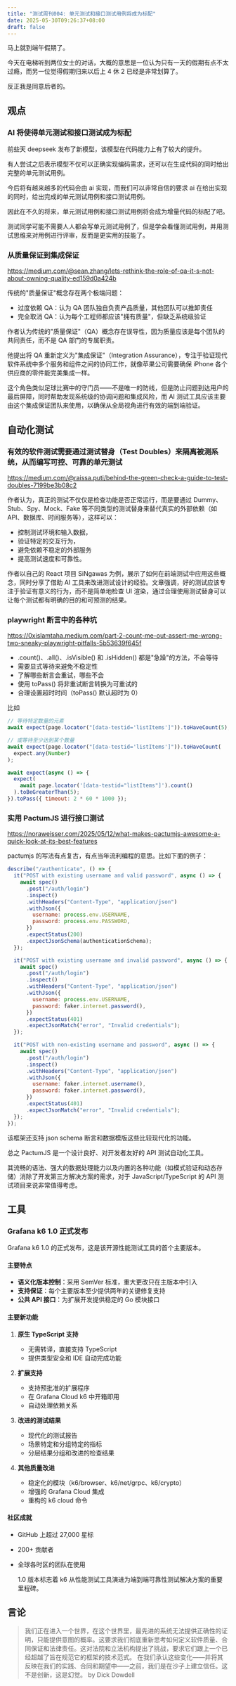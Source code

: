 ```yaml
---
title: "测试周刊004: 单元测试和接口测试用例将成为标配"
date: 2025-05-30T09:26:37+08:00
draft: false
---
```


马上就到端午假期了。

今天在电梯听到两位女士的对话，大概的意思是一位认为只有一天的假期有点不太过瘾，而另一位觉得假期归来以后上 4 休 2 已经是非常划算了。

反正我是同意后者的。

## 观点

### AI 将使得单元测试和接口测试成为标配

前些天 deepseek 发布了新模型，该模型在代码能力上有了较大的提升。

有人尝试之后表示模型不仅可以正确实现编码需求，还可以在生成代码的同时给出完整的单元测试用例。

今后将有越来越多的代码会由 ai 实现，而我们可以非常自信的要求 ai 在给出实现的同时，给出完成的单元测试用例和接口测试用例。

因此在不久的将来，单元测试用例和接口测试用例将会成为增量代码的标配了吧。

测试同学可能不需要人人都会写单元测试用例了，但是学会看懂测试用例，并用测试思维来对用例进行评审，反而是更实用的技能了。

### 从质量保证到集成保证

https://medium.com/@sean.zhang/lets-rethink-the-role-of-qa-it-s-not-about-owning-quality-ed159d0a424b

传统的"质量保证"概念存在两个极端问题：

- 过度依赖 QA：认为 QA 团队独自负责产品质量，其他团队可以推卸责任
- 完全取消 QA：认为每个工程师都应该"拥有质量"，但缺乏系统级验证

作者认为传统的"质量保证"（QA）概念存在误导性，因为质量应该是每个团队的共同责任，而不是 QA 部门的专属职责。

他提出将 QA 重新定义为"集成保证"（Integration Assurance），专注于验证现代软件系统中多个服务和组件之间的协同工作，就像苹果公司需要确保 iPhone 各个供应商的零件能完美集成一样。

这个角色类似足球比赛中的守门员——不是唯一的防线，但是防止问题到达用户的最后屏障，同时帮助发现系统级的协调问题和集成风险，而 AI 测试工具应该主要由这个集成保证团队来使用，以确保从全局视角进行有效的端到端验证。

## 自动化测试

### 有效的软件测试需要通过测试替身（Test Doubles）来隔离被测系统，从而编写可控、可靠的单元测试

https://medium.com/@raissa.puti/behind-the-green-check-a-guide-to-test-doubles-7199be3b08c2

作者认为，真正的测试不仅仅是检查功能是否正常运行，而是要通过 Dummy、Stub、Spy、Mock、Fake 等不同类型的测试替身来替代真实的外部依赖（如 API、数据库、时间服务等），这样可以：

- 控制测试环境和输入数据，
- 验证特定的交互行为，
- 避免依赖不稳定的外部服务
- 提高测试速度和可靠性。

作者以自己的 React 项目 SiNgawas 为例，展示了如何在前端测试中应用这些概念，同时分享了借助 AI 工具来改进测试设计的经验。文章强调，好的测试应该专注于验证有意义的行为，而不是简单地检查 UI 渲染，通过合理使用测试替身可以让每个测试都有明确的目的和可预测的结果。

### playwright 断言中的各种坑

https://0xislamtaha.medium.com/part-2-count-me-out-assert-me-wrong-two-sneaky-playwright-pitfalls-5b53639f645f

- .count()、.all()、.isVisible() 和 .isHidden() 都是"急躁"的方法，不会等待
- 需要显式等待来避免不稳定性
- 了解哪些断言会重试，哪些不会
- 使用 toPass() 将非重试断言转换为可重试的
- 合理设置超时时间（toPass() 默认超时为 0）

比如

```javascript
// 等待特定数量的元素
await expect(page.locator("[data-testid='listItems']")).toHaveCount(5);

// 或等待至少达到某个数量
await expect(page.locator("[data-testid='listItems']")).toHaveCount(
  expect.any(Number)
);

await expect(async () => {
  expect(
    await page.locator('[data-testid="listItems"]').count()
  ).toBeGreaterThan(5);
}).toPass({ timeout: 2 * 60 * 1000 });
```

### 实用 PactumJS 进行接口测试

https://noraweisser.com/2025/05/12/what-makes-pactumjs-awesome-a-quick-look-at-its-best-features

pactumjs 的写法有点复古，有点当年流利编程的意思。比如下面的例子：

```javascript
describe("/authenticate", () => {
  it("POST with existing username and valid password", async () => {
    await spec()
      .post("/auth/login")
      .inspect()
      .withHeaders("Content-Type", "application/json")
      .withJson({
        username: process.env.USERNAME,
        password: process.env.PASSWORD,
      })
      .expectStatus(200)
      .expectJsonSchema(authenticationSchema);
  });

  it("POST with existing username and invalid password", async () => {
    await spec()
      .post("/auth/login")
      .inspect()
      .withHeaders("Content-Type", "application/json")
      .withJson({
        username: process.env.USERNAME,
        password: faker.internet.password(),
      })
      .expectStatus(401)
      .expectJsonMatch("error", "Invalid credentials");
  });

  it("POST with non-existing username and password", async () => {
    await spec()
      .post("/auth/login")
      .inspect()
      .withHeaders("Content-Type", "application/json")
      .withJson({
        username: faker.internet.username(),
        password: faker.internet.password(),
      })
      .expectStatus(401)
      .expectJsonMatch("error", "Invalid credentials");
  });
});
```

该框架还支持 json schema 断言和数据模版这些比较现代化的功能。

总之 PactumJS 是一个设计良好、对开发者友好的 API 测试自动化工具。

其流畅的语法、强大的数据处理能力以及内置的各种功能（如模式验证和动态存储）消除了开发第三方解决方案的需求，对于 JavaScript/TypeScript 的 API 测试项目来说非常值得考虑。

## 工具

### Grafana k6 1.0 正式发布

Grafana k6 1.0 的正式发布，这是该开源性能测试工具的首个主要版本。

#### 主要特点

- **语义化版本控制**：采用 SemVer 标准，重大更改只在主版本中引入
- **支持保证**：每个主要版本至少提供两年的关键修复支持
- **公共 API 接口**：为扩展开发提供稳定的 Go 模块接口

#### 主要新功能

1. **原生 TypeScript 支持**

   - 无需转译，直接支持 TypeScript
   - 提供类型安全和 IDE 自动完成功能

2. **扩展支持**

   - 支持预批准的扩展程序
   - 在 Grafana Cloud k6 中开箱即用
   - 自动处理依赖关系

3. **改进的测试结果**

   - 现代化的测试报告
   - 场景特定和分组特定的指标
   - 分层结果分组和改进的检查结果

4. **其他质量改进**
   - 稳定化的模块（k6/browser、k6/net/grpc、k6/crypto）
   - 增强的 Grafana Cloud 集成
   - 重构的 k6 cloud 命令

#### 社区成就

- GitHub 上超过 27,000 星标
- 200+ 贡献者
- 全球各时区的团队在使用

  1.0 版本标志着 k6 从性能测试工具演进为端到端可靠性测试解决方案的重要里程碑。

## 言论

> 我们正在进入一个世界，在这个世界里，最先进的系统无法提供正确性的证明，只能提供意图的概率。这要求我们彻底重新思考如何定义软件质量、合同保证和法律责任。这对法院和立法机构提出了挑战，要求它们跟上一个已经超越了旨在规范它的框架的技术范式。
> 在我们承认这些变化——并将其反映在我们的实践、合同和期望中——之前，我们是在沙子上建立信任。这不是创新，这是幻觉。
> by Dick Dowdell
